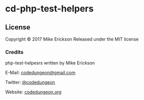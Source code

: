 # cd-php-test-helpers

## License

Copyright &copy; 2017 Mike Erickson
Released under the MIT license


### Credits

php-test-helpesrs written by Mike Erickson

E-Mail: [codedungeon@gmail.com](mailto:codedungeon@gmail.com)

Twitter: [@codedungeon](http://twitter.com/codedungeon)

Website: [codedungeon.org](http://codedungeon.org)
